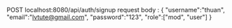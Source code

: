 POST localhost:8080/api/auth/signup
request body :
{
    "username":"thuan",
    "email":"lvtute@gmail.com",
    "password":"123",
    "role":["mod", "user"]
}
